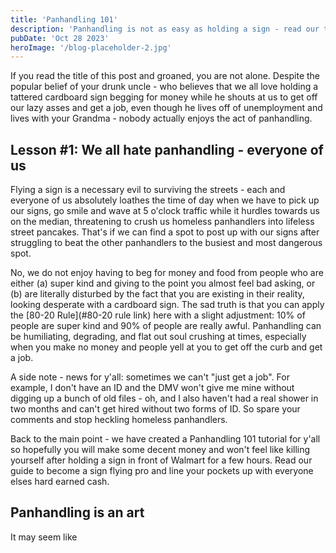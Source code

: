 ```yaml
---
title: 'Panhandling 101'
description: 'Panhandling is not as easy as holding a sign - read our tutorial to learn the art of flying a sign.'
pubDate: 'Oct 28 2023'
heroImage: '/blog-placeholder-2.jpg'
---
```


If you read the title of this post and groaned, you are not alone. Despite the popular belief of your drunk uncle - who believes that we all love holding a tattered cardboard sign begging for money while he shouts at us to get off our lazy asses and get a job, even though he lives off of unemployment and lives with your Grandma - nobody actually enjoys the act of panhandling.

## Lesson #1: We all hate panhandling - everyone of us

Flying a sign is a necessary evil to surviving the streets - each and everyone of us absolutely loathes the time of day when we have to pick up our signs, go smile and wave at 5 o'clock traffic while it hurdles towards us on the median, threatening to crush us homeless panhandlers into lifeless street pancakes. That's if we can find a spot to post up with our signs after struggling to beat the other panhandlers to the busiest and most dangerous spot.

No, we do not enjoy having to beg for money and food from people who are either (a) super kind and giving to the point you almost feel bad asking, or (b) are literally disturbed by the fact that you are existing in their reality, looking desperate with a cardboard sign. The sad truth is that you can apply the [80-20 Rule](#80-20 rule link) here with a slight adjustment: 10% of people are super kind and 90% of people are really awful. Panhandling can be humiliating, degrading, and flat out soul crushing at times, especially when you make no money and people yell at you to get off the curb and get a job.

A side note - news for y'all: sometimes we can't "just get a job". For example, I don't have an ID and the DMV won't give me mine without digging up a bunch of old files - oh, and I also haven't had a real shower in two months and can't get hired without two forms of ID. So spare your comments and stop heckling homeless panhandlers.

Back to the main point - we have created a Panhandling 101 tutorial for y'all so hopefully you will make some decent money and won't feel like killing yourself after holding a sign in front of Walmart for a few hours. Read our guide to become a sign flying pro and line your pockets up with everyone elses hard earned cash.

## Panhandling is an art

It may seem like